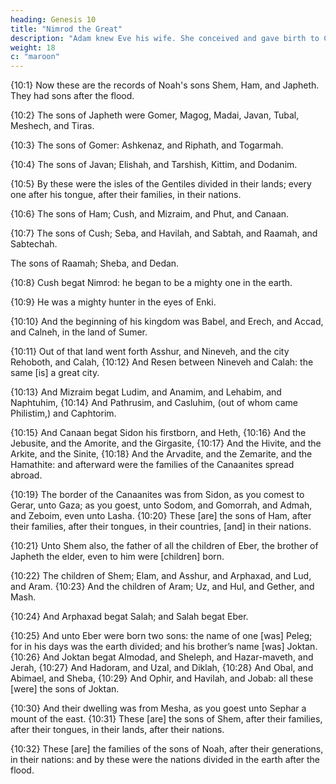 ```yaml
---
heading: Genesis 10
title: "Nimrod the Great"
description: "Adam knew Eve his wife. She conceived and gave birth to Cain"
weight: 18
c: "maroon"
---
```


{10:1} Now these are the records of Noah's sons Shem, Ham, and Japheth. They had sons after the flood.

{10:2} The sons of Japheth were Gomer, Magog, Madai, Javan, Tubal, Meshech, and Tiras. 

{10:3} The sons of Gomer: Ashkenaz, and Riphath, and Togarmah. 

{10:4} The sons of Javan; Elishah, and Tarshish, Kittim, and Dodanim.

{10:5} By these were the isles of the Gentiles divided in their lands; every one after his tongue, after their families, in their nations.

{10:6} The sons of Ham; Cush, and Mizraim, and Phut, and Canaan. 

{10:7} The sons of Cush; Seba, and Havilah, and Sabtah, and Raamah, and Sabtechah.

The sons of Raamah; Sheba, and Dedan. 

{10:8} Cush begat Nimrod: he began to be a mighty one in the earth. 

{10:9} He was a mighty hunter in the eyes of Enki.

<!-- RD: wherefore it is said, Even as Nimrod the mighty hunter before Enki.  -->

{10:10} And the beginning of his kingdom was Babel, and Erech, and Accad, and Calneh, in the land of Sumer. 

{10:11} Out of that land went forth Asshur, and Nineveh, and the city Rehoboth, and Calah, {10:12} And Resen between Nineveh and Calah: the same [is] a great city.

{10:13} And Mizraim begat Ludim, and Anamim, and Lehabim, and Naphtuhim, {10:14} And Pathrusim, and
Casluhim, (out of whom came Philistim,) and Caphtorim.

{10:15} And Canaan begat Sidon his firstborn, and Heth,
{10:16} And the Jebusite, and the Amorite, and the  Girgasite, {10:17} And the Hivite, and the Arkite, and the Sinite, {10:18} And the Arvadite, and the Zemarite, and the Hamathite: and afterward were the families of the Canaanites spread abroad. 

{10:19} The border of the Canaanites was from Sidon, as you comest to Gerar, unto Gaza; as you goest, unto Sodom, and Gomorrah, and Admah, and Zeboim, even unto Lasha. {10:20} These [are]
the sons of Ham, after their families, after their tongues, in
their countries, [and] in their nations.

{10:21} Unto Shem also, the father of all the children of Eber, the brother of Japheth the elder, even to him were [children] born.

{10:22} The children of Shem; Elam, and Asshur, and Arphaxad, and Lud, and Aram. {10:23} And
the children of Aram; Uz, and Hul, and Gether, and Mash.

{10:24} And Arphaxad begat Salah; and Salah begat Eber.

{10:25} And unto Eber were born two sons: the name of one [was] Peleg; for in his days was the earth divided; and his brother’s name [was] Joktan. {10:26} And Joktan begat Almodad, and Sheleph, and Hazar-maveth, and Jerah, {10:27} And Hadoram, and Uzal, and Diklah, {10:28} And
Obal, and Abimael, and Sheba, {10:29} And Ophir, and Havilah, and Jobab: all these [were] the sons of Joktan.

{10:30} And their dwelling was from Mesha, as you goest unto Sephar a mount of the east. {10:31} These [are] the sons of Shem, after their families, after their tongues, in their lands, after their nations. 

{10:32} These [are] the families of the sons of Noah, after their generations, in their nations: and by these were the nations divided in the earth after the flood.


